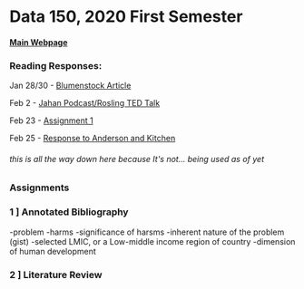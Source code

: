 # Data 150, 2020 First Semester

#### [Main Webpage](https://freakinsweet.github.io/Data150/)

### Reading Responses:

Jan 28/30 - [Blumenstock Article](https://freakinsweet.github.io/Data150/Blumenstock)

Feb 2 - [Jahan Podcast/Rosling TED Talk](https://freakinsweet.github.io/Data150/Jahan-Rosling)

Feb 23 - [Assignment 1](https://freakinsweet.github.io/Data150/Assignment1)

Feb 25 - [Response to Anderson and Kitchen](https://freakinsweet.github.io/Data150/ResponsetoAndersonandKitchen.md)



###### this is all the way down here because It's not... being used as of yet


### Assignments

### 1 ] Annotated Bibliography
 -problem
  -harms
  -significance of harsms
  -inherent nature of the problem (gist)
 -selected LMIC, or a Low-middle income region of country
 -dimension of human development
 
 ### 2 ] Literature Review
